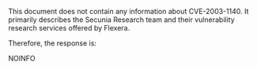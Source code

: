 This document does not contain any information about CVE-2003-1140. It primarily describes the Secunia Research team and their vulnerability research services offered by Flexera.

Therefore, the response is:

NOINFO